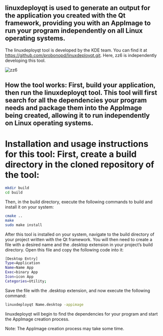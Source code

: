## linuxdeployqt is used to generate an output for the application you created with the Qt framework, providing you with an AppImage to run your program independently on all Linux operating systems.

The linuxdeployqt tool is developed by the KDE team. You can find it at https://github.com/probonopd/linuxdeployqt.git. 
Here, zz6 is independently developing this tool.

![zz6](https://github.com/user-attachments/assets/e43525da-ede1-4c2f-9a19-1c04c39eb738)


## How the tool works: First, build your application, then run the linuxdeployqt tool. This tool will first search for all the dependencies your program needs and package them into the AppImage being created, allowing it to run independently on Linux operating systems.

# Installation and usage instructions for this tool: First, create a build directory in the cloned repository of the tool:
```bash
mkdir build
cd build
```
Then, in the build directory, execute the following commands to build and install it on your system:

```bash
cmake ..
make 
sudo make install
```
After this tool is installed on your system, navigate to the build directory of your project written with the Qt framework. You will then need to create a file with a desired name and the .desktop extension in your project’s build directory. Open this file and copy the following code into it:

```bash
[Desktop Entry]
Type=Application
Name=Name App
Exec=binary App
Icon=icon App
Categories=Utility;
```
Save the file with the .desktop extension, and now execute the following command:

```bash
linuxdeployqt Name.desktop -appimage
```
linuxdeployqt will begin to find the dependencies for your program and start the AppImage creation process.

Note: The AppImage creation process may take some time.
